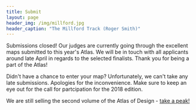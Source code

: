 ```yaml
---
title: Submit
layout: page
header_img: /img/millford.jpg
header_caption: "The Millford Track (Roger Smith)"
---
```


<div class="notification yellow">Submissions closed! Our judges are currently going through the excellent maps submitted to this year's Atlas. We will be in touch with all applicants around late April in regards to the selected finalists. Thank you for being a part of the Atlas!</div>

Didn't have a chance to enter your map? Unfortunately, we can't take any late submissions. Apologies for the inconvenience. Make sure to keep an eye out for the call for partcipation for the 2018 edition.

We are still selling the second volume of the Atlas of Design - <a href="/two">take a peak!</a>